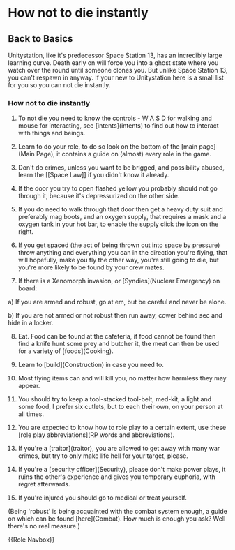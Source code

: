 # How not to die instantly

## Back to Basics

Unitystation, like it's predecessor Space Station 13, has an incredibly large learning curve. Death early on will force you into a ghost state where you watch over the round until someone clones you. But unlike Space Station 13, you can't respawn in anyway. If your new to Unitystation here is a small list for you so you can not die instantly. 


### How not to die instantly


1) To not die you need to know the controls - W A S D for walking and mouse for interacting, see \[intents](intents) to find out how to interact with things and beings.


2) Learn to do your role, to do so look on the bottom of the \[main page](Main Page), it contains a guide on (almost) every role in the game.


3) Don't do crimes, unless you want to be brigged, and possibility abused, learn the [[Space Law]] if you didn't know it already.


4) If the door you try to open flashed yellow you probably should not go through it, because it's depressurized on the other side.


5) If you do need to walk through that door then get a heavy duty suit and preferably mag boots, and an oxygen supply, that 
requires a mask and a oxygen tank in your hot bar, to enable the supply click the icon on the right.


6) If you get spaced (the act of being thrown out into space by pressure) throw anything and everything you can in the direction you're flying, that will hopefully, make you fly the other way, you're still going to die, but you're more likely to be found by your crew mates.


7) If there is a Xenomorph invasion, or \[Syndies](Nuclear Emergency) on board:



a) If you are armed and robust, go at em, but be careful and never be alone.


b) If you are not armed or not robust then run away, cower behind sec and hide in a locker.


8) Eat. Food can be found at the cafeteria, if food cannot be found then find a knife hunt some prey and butcher it, the meat can then be used for a variety of \[foods](Cooking).


9) Learn to \[build](Construction) in case you need to.


10) Most flying items can and will kill you, no matter how harmless they may appear.


11) You should try to keep a tool-stacked tool-belt, med-kit, a light and some food, I prefer six cutlets, but to each their own, on your person at all times.



12) You are expected to know how to role play to a certain extent, use these \[role play abbreviations](RP words and abbreviations).


13) If you're a \[traitor](traitor), you are allowed to get away with many war crimes, but try to only make life hell for your target, please.


14) If you're a \[security officer](Security), please don't make power plays, it ruins the other's experience and gives you temporary euphoria, with regret afterwards.


15) If you're injured you should go to medical or treat yourself.



(Being 'robust' is being acquainted with the combat system enough, a guide on which can be found \[here](Combat). How much is enough you ask? Well there's no real measure.)

{{Role Navbox}}